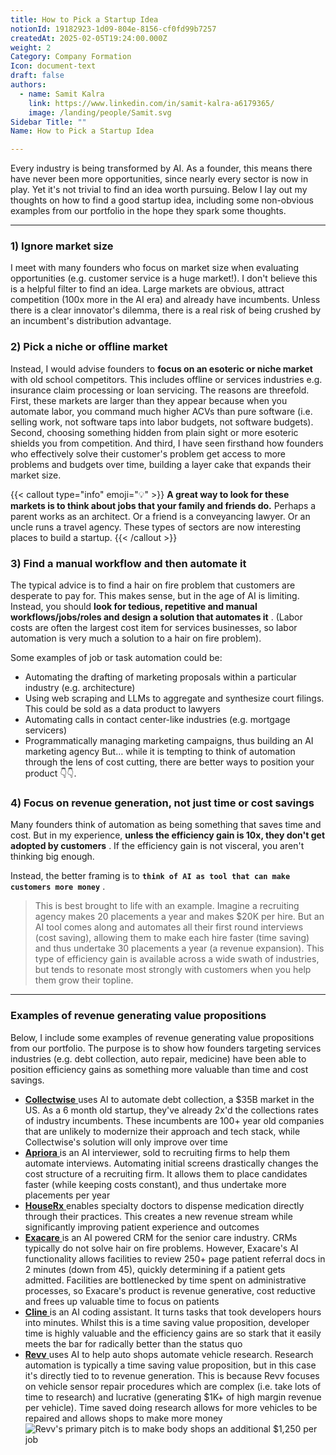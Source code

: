 ```yaml
---
title: How to Pick a Startup Idea
notionId: 19182923-1d09-804e-8156-cf0fd99b7257
createdAt: 2025-02-05T19:24:00.000Z
weight: 2
Category: Company Formation
Icon: document-text
draft: false
authors:
  - name: Samit Kalra
    link: https://www.linkedin.com/in/samit-kalra-a6179365/
    image: /landing/people/Samit.svg
Sidebar Title: ""
Name: How to Pick a Startup Idea

---
```




Every industry is being transformed by AI. As a founder, this means there have never been more opportunities, since nearly every sector is now in play. Yet it's not trivial to find an idea worth pursuing. Below I lay out my thoughts on how to find a good startup idea, including some non-obvious examples from our portfolio in the hope they spark some thoughts.

---


### 1) Ignore market size


I meet with many founders who focus on market size when evaluating opportunities (e.g. customer service is a huge market!). I don't believe this is a helpful filter to find an idea. Large markets are obvious, attract competition (100x more in the AI era) and already have incumbents. Unless there is a clear innovator's dilemma, there is a real risk of being crushed by an incumbent's distribution advantage.

###  **2) Pick a niche or offline market** 


Instead, I would advise founders to  **focus on an esoteric or niche market**  with old school competitors. This includes offline or services industries e.g. insurance claim processing or loan servicing. The reasons are threefold. First, these markets are larger than they appear because when you automate labor, you command much higher ACVs than pure software (i.e. selling work, not software taps into labor budgets, not software budgets). Second, choosing something hidden from plain sight or more esoteric shields you from competition. And third, I have seen firsthand how founders who effectively solve their customer's problem get access to more problems and budgets over time, building a layer cake that expands their market size.

{{< callout type="info" emoji="💡" >}}
 **A great way to look for these markets is to think about jobs that your family and friends do.**  Perhaps a parent works as an architect. Or a friend is a conveyancing lawyer. Or an uncle runs a travel agency. These types of sectors are now interesting places to build a startup.
{{< /callout >}}


###  **3) Find a manual workflow and then automate it** 


The typical advice is to find a hair on fire problem that customers are desperate to pay for. This makes sense, but in the age of AI is limiting. Instead, you should  **look for tedious, repetitive and manual workflows/jobs/roles and design a solution that automates it** . (Labor costs are often the largest cost item for services businesses, so labor automation is very much a solution to a hair on fire problem). 

Some examples of job or task automation could be: 

- Automating the drafting of marketing proposals within a particular industry (e.g. architecture)
- Using web scraping and LLMs to aggregate and synthesize court filings. This could be sold as a data product to lawyers
- Automating calls in contact center-like industries (e.g. mortgage servicers)
- Programmatically managing marketing campaigns, thus building an AI marketing agency
But… while it is tempting to think of automation through the lens of cost cutting, there are better ways to position your product 👇👇.

###  **4) Focus on revenue generation, not just time or cost savings** 


Many founders think of automation as being something that saves time and cost. But in my experience,  **unless the efficiency gain is 10x, they don't get adopted by customers** . If the efficiency gain is not visceral, you aren't thinking big enough.

Instead, the better framing is to  **`think of AI as tool that can make customers more money`** .

> This is best brought to life with an example. Imagine a recruiting agency makes 20 placements a year and makes $20K per hire. But an AI tool comes along and automates all their first round interviews (cost saving), allowing them to make each hire faster (time saving) and thus undertake 30 placements a year (a revenue expansion). This type of efficiency gain is available across a wide swath of industries, but tends to resonate most strongly with customers when you help them grow their topline. 


---


###  **Examples of revenue generating value propositions** 


Below, I include some examples of revenue generating value propositions from our portfolio. The purpose is to show how founders targeting services industries (e.g. debt collection, auto repair, medicine) have been able to position efficiency gains as something more valuable than time and cost savings.

- [ **Collectwise** ](https://collectwise.com/) uses AI to automate debt collection, a $35B market in the US. As a 6 month old startup, they've already 2x'd the collections rates of industry incumbents. These incumbents are 100+ year old companies that are unlikely to modernize their approach and tech stack, while Collectwise's solution will only improve over time
- [ **Apriora** ](https://www.apriora.ai/) is an AI interviewer, sold to recruiting firms to help them automate interviews. Automating initial screens drastically changes the cost structure of a recruiting firm. It allows them to place candidates faster (while keeping costs constant), and thus undertake more placements per year
- [ **HouseRx** ](https://houserx.com/) enables specialty doctors to dispense medication directly through their practices. This creates a new revenue stream while significantly improving patient experience and outcomes
- [ **Exacare** ](https://www.exacare.com/) is an AI powered CRM for the senior care industry. CRMs typically do not solve hair on fire problems. However, Exacare's AI functionality allows facilities to review 250+ page patient referral docs in 2 minutes (down from 45), quickly determining if a patient gets admitted. Facilities are bottlenecked by time spent on administrative processes, so Exacare's product is revenue generative, cost reductive and frees up valuable time to focus on patients
- [ **Cline** ](https://cline.bot/) is an AI coding assistant. It turns tasks that took developers hours into minutes. Whilst this is a time saving value proposition, developer time is highly valuable and the efficiency gains are so stark that it easily meets the bar for radically better than the status quo
- [ **Revv** ](https://www.revvhq.com/) uses AI to help auto shops automate vehicle research. Research automation is typically a time saving value proposition, but in this case it's directly tied to to revenue generation. This is because Revv focuses on vehicle sensor repair procedures which are complex (i.e. take lots of time to research) and lucrative (generating $1K+ of high margin revenue per vehicle). Time saved doing research allows for more vehicles to be repaired and allows shops to make more money
![Revv's primary pitch is to make body shops an additional $1,250 per job](https://prod-files-secure.s3.us-west-2.amazonaws.com/52e751b5-230f-4649-8c4e-0224e58da4f9/370e296b-f1ec-4862-970d-c6e37079c7a0/Screen_Shot_2025-02-02_at_1.08.01_PM.png?X-Amz-Algorithm=AWS4-HMAC-SHA256&X-Amz-Content-Sha256=UNSIGNED-PAYLOAD&X-Amz-Credential=ASIAZI2LB466R4RMLPVD%2F20251003%2Fus-west-2%2Fs3%2Faws4_request&X-Amz-Date=20251003T204332Z&X-Amz-Expires=3600&X-Amz-Security-Token=IQoJb3JpZ2luX2VjELT%2F%2F%2F%2F%2F%2F%2F%2F%2F%2FwEaCXVzLXdlc3QtMiJIMEYCIQDxh42WTQ3vQ4al6QWoR7G3k2LSI1oXHqTiEsX8anh%2FCgIhANAjoN3EI9Mjqccqy7Bjt3UCAv737fISA%2BjA4BcrMCvcKv8DCE0QABoMNjM3NDIzMTgzODA1IgzHxwndDiq5vFbtr2sq3APcJHzTIdfe9zpVN5lCya1oOKCuCaNPm3dXigoBJM6MrSE1fjhlyvHBu5K0kh90jHyOvfKwRE3OGExuZocNY8LJZs5334xOX0yAID7sXeAj3vfPO5EKlJsIunuFFs4TqeJl5r9fpkBG4Zn9dbXVz8vovaBWjILeDqUeWLleQR81E2k8QWvlpagPJJ6tiYTR09A34%2BCbtaR4uYvshTpI5X6WDJVsQYrJ5d4IHhl81OiRqwbhkZRHU0bhsFmm2%2Fq1fepBRTNyTIf3Kfr5TYhlHczYh9PnwghfZkdL3GCTXZw5V2vfNPiQUp9HFA9zrHw428N9ZMS0uDabsLfdb4dRyLOpVQcYYaKOo8JSPgXRW15%2FZr%2BzRMLfoehQ%2Bz7INnXnzYUxASccw6PrZhAUV%2BUPwhtoSU2z2gSWCYUosIHedXZ0xJhBdXlWctcpnEcIAAjLB%2FnI37kqKKijXmyGq4IsX52Us%2BAqSn4h4y9FibFntvhqtzwWYFpK56q8QhAsUAe6jKMpXtn%2BkEOj%2B9lq2MfX7uRc3t2yq0B3IOrmH9EvbKv8zrWOtRvp3PoiMEnMxezppwgs9vfIkc%2BHolv90H9rQH%2B9SxCNoyceb6dN72XiAxI9pKTkoLWOGk%2FU3HYinTDo2oDHBjqkAWP0QbfG%2FEesAA%2FRNGY5cU%2B%2FkEJTRgaVW7l4lCNgQyrHNn%2FKPQdA7BmWhcv6d1EIfcB%2F40CoFCfozp%2FsHZEw5GOqBhU0moAYyUHYzgafdaFPuHEMLTnsI98Vo8qzCQitdKmJtLLafCyQ22U4JHfjJ%2FmPjjNxEzcWNuJRwUw8AtB%2B21EFOAFArbhkIp8aGVEVVLWDxHPpkt7EOx3jPFb%2FL15FW3oA&X-Amz-Signature=6a36c79307924d3d4af14fdaf5641694c48d0db8ded9882ce13c9eb4991eb79d&X-Amz-SignedHeaders=host&x-amz-checksum-mode=ENABLED&x-id=GetObject)

